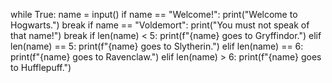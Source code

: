 while True:
    name = input()
    if name == "Welcome!":
        print("Welcome to Hogwarts.")
        break
    if name == "Voldemort":
        print("You must not speak of that name!")
        break
    if len(name) < 5:
        print(f"{name} goes to Gryffindor.")
    elif len(name) == 5:
        print(f"{name} goes to Slytherin.")
    elif len(name) == 6:
        print(f"{name} goes to Ravenclaw.")
    elif len(name) > 6:
        print(f"{name} goes to Hufflepuff.")
       
